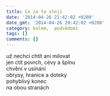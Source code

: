 ```yaml
---
title: Co za to stojí
date: '2014-04-26 21:42:02 +0200'
date_gmt: '2014-04-26 20:42:02 +0200'
category: kolem,  podvědomí
tags: []
comments: []
---
```

<p>už nechci chtít ani milovat<br />
jen ctít povrch, cévy a špínu<br />
chvění v usínání<br />
obrysy, hranice a doteky<br />
pohyblivý konec<br />
na obou stranách</p>

